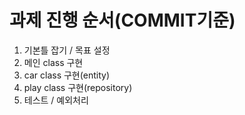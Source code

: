 # 과제 진행 순서(COMMIT기준)
1. 기본틀 잡기 / 목표 설정
2. 메인 class 구현
3. car class 구현(entity)
4. play class 구현(repository)
5. 테스트 / 예외처리
